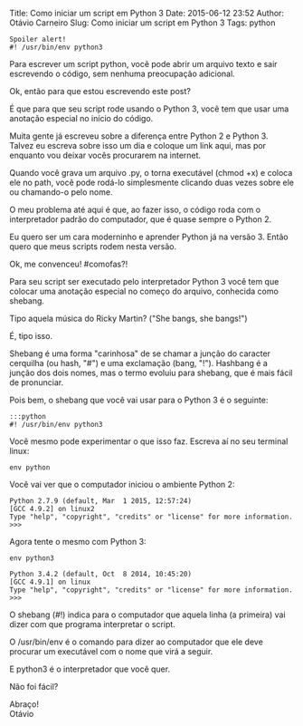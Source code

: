 Title: Como iniciar um script em Python 3
Date: 2015-06-12 23:52
Author: Otávio Carneiro
Slug: Como iniciar um script em Python 3
Tags: python

    Spoiler alert! 
    #! /usr/bin/env python3

Para escrever um script python, você pode abrir um arquivo texto e sair escrevendo o código, sem nenhuma preocupação adicional. 

Ok, então para que estou escrevendo este post?

É que para que seu script rode usando o Python 3, você tem que usar uma anotação especial no início do código.

Muita gente já escreveu sobre a diferença entre Python 2 e Python 3. Talvez eu escreva sobre isso um dia e coloque um link aqui, mas por enquanto vou deixar vocês procurarem na internet.

Quando você grava um arquivo .py, o torna executável (chmod +x) e coloca ele no path, você pode rodá-lo simplesmente clicando duas vezes sobre ele ou chamando-o pelo nome. 

O meu problema até aqui é que, ao fazer isso, o código roda com o interpretador padrão do computador, que é quase sempre o Python 2. 

Eu quero ser um cara moderninho e aprender Python já na versão 3. Então quero que meus scripts rodem nesta versão. 

Ok, me convenceu! #comofas?!

Para seu script ser executado pelo interpretador Python 3 você tem que colocar uma anotação especial no começo do arquivo, conhecida como shebang. 

Tipo aquela música do Ricky Martin? ("She bangs, she bangs!") 

É, tipo isso.

Shebang é uma forma "carinhosa" de se chamar a junção do caracter cerquilha (ou hash, "#") e uma exclamação (bang, "!"). Hashbang é a junção dos dois nomes, mas o termo evoluiu para shebang, que é mais fácil de pronunciar.

Pois bem, o shebang que você vai usar para o Python 3 é o seguinte:

    :::python
    #! /usr/bin/env python3

Você mesmo pode experimentar o que isso faz. Escreva aí no seu terminal linux:

    env python
    
Você vai ver que o computador iniciou o ambiente Python 2:

    Python 2.7.9 (default, Mar  1 2015, 12:57:24) 
    [GCC 4.9.2] on linux2
    Type "help", "copyright", "credits" or "license" for more information.
    >>> 

Agora tente o mesmo com Python 3:

    env python3
    
    Python 3.4.2 (default, Oct  8 2014, 10:45:20) 
    [GCC 4.9.1] on linux
    Type "help", "copyright", "credits" or "license" for more information.
    >>> 

O shebang (#!) indica para o computador que aquela linha (a primeira) vai dizer com que programa interpretar o script.

O /usr/bin/env é o comando para dizer ao computador que ele deve procurar um executável com o nome que virá a seguir.

E python3 é o interpretador que você quer.

Não foi fácil?

Abraço!  
Otávio
